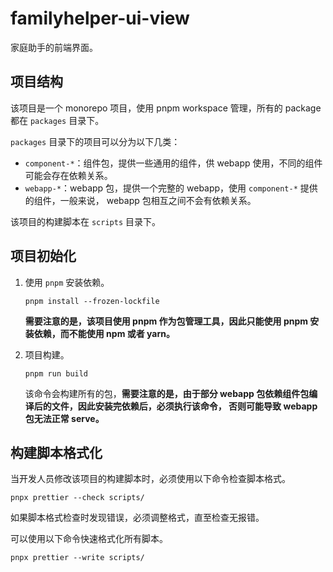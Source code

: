 # familyhelper-ui-view

家庭助手的前端界面。

## 项目结构

该项目是一个 monorepo 项目，使用 pnpm workspace 管理，所有的 package 都在 `packages` 目录下。

`packages` 目录下的项目可以分为以下几类：

- `component-*`：组件包，提供一些通用的组件，供 webapp 使用，不同的组件可能会存在依赖关系。
- `webapp-*`：webapp 包，提供一个完整的 webapp，使用 `component-*` 提供的组件，一般来说， webapp 包相互之间不会有依赖关系。

该项目的构建脚本在 `scripts` 目录下。

## 项目初始化

1. 使用 `pnpm` 安装依赖。

   ```shell
   pnpm install --frozen-lockfile
   ```

   **需要注意的是，该项目使用 pnpm 作为包管理工具，因此只能使用 pnpm 安装依赖，而不能使用 npm 或者 yarn。**

2. 项目构建。

   ```shell
   pnpm run build
   ```

   该命令会构建所有的包，**需要注意的是，由于部分 webapp 包依赖组件包编译后的文件，因此安装完依赖后，必须执行该命令，
   否则可能导致 webapp 包无法正常 serve。**

## 构建脚本格式化

当开发人员修改该项目的构建脚本时，必须使用以下命令检查脚本格式。

```
pnpx prettier --check scripts/
```

如果脚本格式检查时发现错误，必须调整格式，直至检查无报错。

可以使用以下命令快速格式化所有脚本。

```
pnpx prettier --write scripts/
```
